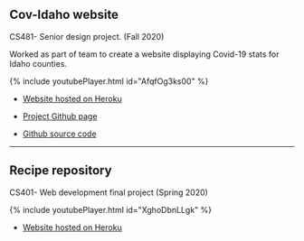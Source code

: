 ## Cov-Idaho website
CS481- Senior design project. (Fall 2020)

Worked as part of team to create a website displaying Covid-19 stats for Idaho counties.

{% include youtubePlayer.html id="AfqfOg3ks00" %}


* [Website hosted on Heroku](https://cov-idaho.herokuapp.com/)

* [Project Github page](https://kensleemoy.github.io/SeniorDesign/)

* [Github source code](https://github.com/Kensleemoy/SeniorDesign)

<hr>

## Recipe repository

CS401- Web development final project (Spring 2020)

{% include youtubePlayer.html id="XghoDbnLLgk" %}

* [Website hosted on Heroku](https://theorganizedchef.herokuapp.com/)



